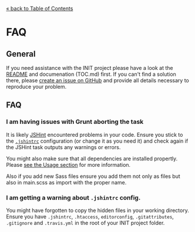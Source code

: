 [&laquo; back to Table of Contents](TOC.md)

# FAQ

## General

If you need assistance with the INIT project please have a look at the [README](../README.md) and documenation (TOC.md) first. If you can't find a solution there, please [create an issue on GitHub](https://github.com/use-init/init/issues) and provide all details necessary to reproduce your problem.

## FAQ

### I am having issues with Grunt aborting the task

It is likely [JSHint](http://www.jshint.com/) encountered problems in your code. Ensure you stick to the [`.jshintrc`](../.jshintrc) configuration (or change it as you need it) and check again if the JSHint task outputs any warnings or errors.

You might also make sure that all dependencies are installed propertly. Please [see the Usage section](usage.md) for more information.

Also if you add new Sass files ensure you add them not only as files but also in main.scss as import with the proper name.

### I am getting a warning about `.jshintrc` config.

You might have forgotten to copy the hidden files in your working directory. Ensure you have `.jshintrc`, `.htaccess`, `editorconfig`, `.gitattributes`, `.gitignore` and `.travis.yml` in the root of your INIT project folder.

